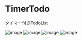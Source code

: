# TimerTodo
タイマー付きTodoList

![image](https://user-images.githubusercontent.com/43402618/235846899-993b1620-3808-418c-bff8-c8074ef9725c.png)
![image](https://user-images.githubusercontent.com/43402618/235846921-2d61cbf2-6df0-4322-b2f6-d52fbb948b9f.png)
![image](https://user-images.githubusercontent.com/43402618/235846930-66d5617d-371d-440a-8b07-ebca6eea8233.png)
![image](https://user-images.githubusercontent.com/43402618/235846940-48476977-2ebb-4f08-9b4c-a2430c55ffb9.png)
